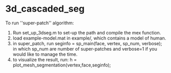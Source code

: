 3d_cascaded_seg
===============

To run ''super-patch'' algorithm:
1. Run set_up_3dseg.m to set-up the path and compile the mex function.
2. load example-model.mat in example/, which contains a model of human.
3. in super_patch, run seginfo = sp_main(face, vertex, sp_num, verbose);
   in which sp_num are number of super-patches and verbose=1 if you would
   like to manage the time.
4. to visualize the result, run:
     h = plot_mesh_segmentation(vertex,face,seginfo);



